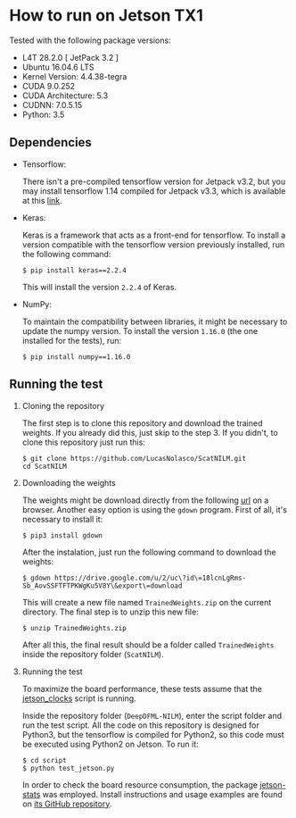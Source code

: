# How to run on Jetson TX1

Tested with the following package versions:
 
- L4T 28.2.0 [ JetPack 3.2 ]
- Ubuntu 16.04.6 LTS
- Kernel Version: 4.4.38-tegra
- CUDA 9.0.252
- CUDA Architecture: 5.3
- CUDNN: 7.0.5.15
- Python: 3.5

## Dependencies

- Tensorflow:

    There isn't a pre-compiled tensorflow version for Jetpack v3.2, but you may install tensorflow 1.14 compiled for Jetpack v3.3, which is available at this [link](https://developer.download.nvidia.com/compute/redist/jp/v33/tensorflow-gpu/).

- Keras:

    Keras is a framework that acts as a front-end for tensorflow. To install a version compatible with the tensorflow version previously installed, run the following command:

    ```
    $ pip install keras==2.2.4
    ```

    This will install the version `2.2.4` of Keras.

- NumPy:

    To maintain the compatibility between libraries, it might be necessary to update the numpy version. To install the version `1.16.0` (the one installed for the tests), run:

    ```
    $ pip install numpy==1.16.0
    ```

## Running the test

1. Cloning the repository

    The first step is to clone this repository and download the trained weights. If you already did this, just skip to the step 3. If you didn't, to clone this repository just run this:

    ```
    $ git clone https://github.com/LucasNolasco/ScatNILM.git
    cd ScatNILM
    ```

2. Downloading the weights

    The weights might be download directly from the following [url](https://drive.google.com/file/d/1UTkT1bFZWMpHmHeRcGB0WGHou2IFyM43/view?usp=sharing) on a browser. Another easy option is using the `gdown` program. First of all, it's necessary to install it:

    ```
    $ pip3 install gdown
    ```

    After the instalation, just run the following command to download the weights:
    ```
    $ gdown https://drive.google.com/u/2/uc\?id\=18lcnLgRms-Sb_AovSSFTFTPKWgKu5V8Y\&export\=download
    ``` 

    This will create a new file named `TrainedWeights.zip` on the current directory. The final step is to unzip this new file:

    ```
    $ unzip TrainedWeights.zip
    ```

    After all this, the final result should be a folder called `TrainedWeights` inside the repository folder (`ScatNILM`).

3. Running the test

    To maximize the board performance, these tests assume that the [jetson_clocks](https://developer.ridgerun.com/wiki/index.php?title=Xavier/JetPack_4.1/Performance_Tuning/Maximizing_Performance#Jetson_Clocks) script is running.

    Inside the repository folder (`DeepDFML-NILM`), enter the script folder and run the test script. All the code on this repository is designed for Python3, but the tensorflow is compiled for Python2, so this code must be executed using Python2 on Jetson. To run it:

    ```
    $ cd script
    $ python test_jetson.py
    ```

    In order to check the board resource consumption, the package [jetson-stats](https://github.com/rbonghi/jetson_stats) was employed. Install instructions and usage examples are found on [its GitHub repository](https://github.com/rbonghi/jetson_stats).